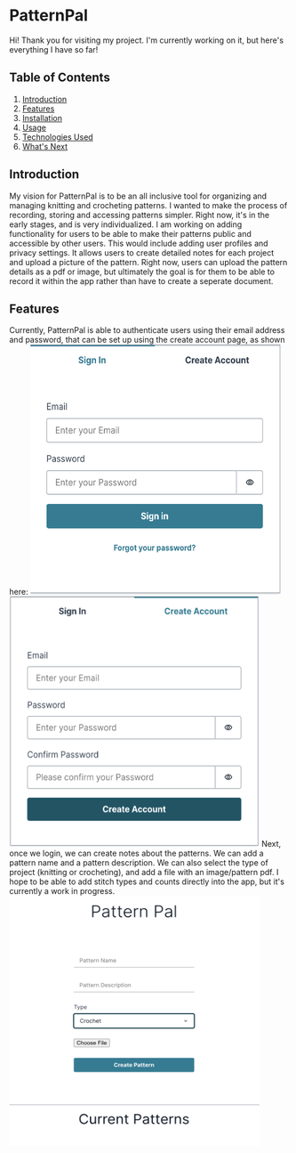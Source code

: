 # PatternPal

Hi! Thank you for visiting my project. I'm currently working on it, but here's everything I have so far!

## Table of Contents
1. <a href = "#introduction"> Introduction </a>
2. <a href = "#features"> Features </a>
3. <a href = ""> Installation </a>
4. <a href = ""> Usage </a>
6. <a href = ""> Technologies Used </a>
7. <a href = ""> What's Next </a>


<h2 id="introduction">Introduction</h2>
My vision for PatternPal is to be an all inclusive tool for organizing and managing knitting and crocheting patterns. I wanted to make the process of recording, storing and accessing patterns simpler. Right now, it's in the early stages, and is very individualized. I am working on adding functionality for users to be able to make their patterns public and accessible by other users. This would include adding user profiles and privacy settings. It allows users to create detailed notes for each project and upload a picture of the pattern. Right now, users can upload the pattern details as a pdf or image, but ultimately the goal is for them to be able to record it within the app rather than have to create a seperate document. 

<h2 id="features">Features</h2>
Currently, PatternPal is able to authenticate users using their email address and password, that can be set up using the create account page, as shown here:
<img src="createacc.png" width= "450"; height="450"; class = "center"; alt="Create Account Page">
<img src="login.png" width= "450"; height="450"; alt="Login Page">
Next, once we login, we can create notes about the patterns. We can add a pattern name and a pattern description. We can also select the type of project (knitting or crocheting), and add a file with an image/pattern pdf. I hope to be able to add stitch types and counts directly into the app, but it's currently a work in progress. 
<img src="createnote.png" width= "450"; height="450"; alt="Create Note Page">

